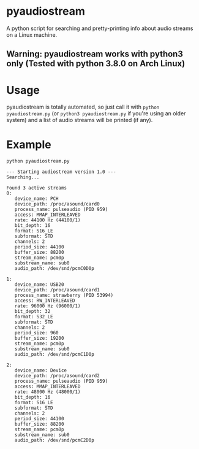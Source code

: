 # pyaudiostream
A python script for searching and pretty-printing info about audio streams on a Linux machine.
## Warning: pyaudiostream works with python3 only (Tested with python 3.8.0 on Arch Linux)

# Usage
pyaudiostream is totally automated, so just call it with ```python pyaudiostream.py``` (or ```python3 pyaudiostream.py``` if you're using an older system) and a list of audio streams will be printed (if any).

# Example
```python pyaudiostream.py```

```
--- Starting audiostream version 1.0 ---
Searching...

Found 3 active streams
0:
   device_name: PCH
   device_path: /proc/asound/card0
   process_name: pulseaudio (PID 959)
   access: MMAP_INTERLEAVED
   rate: 44100 Hz (44100/1)
   bit_depth: 16
   format: S16_LE
   subformat: STD
   channels: 2
   period_size: 44100
   buffer_size: 88200
   stream_name: pcm0p
   substream_name: sub0
   audio_path: /dev/snd/pcmC0D0p

1:
   device_name: USB20
   device_path: /proc/asound/card1
   process_name: strawberry (PID 53994)
   access: RW_INTERLEAVED
   rate: 96000 Hz (96000/1)
   bit_depth: 32
   format: S32_LE
   subformat: STD
   channels: 2
   period_size: 960
   buffer_size: 19200
   stream_name: pcm0p
   substream_name: sub0
   audio_path: /dev/snd/pcmC1D0p

2:
   device_name: Device
   device_path: /proc/asound/card2
   process_name: pulseaudio (PID 959)
   access: MMAP_INTERLEAVED
   rate: 48000 Hz (48000/1)
   bit_depth: 16
   format: S16_LE
   subformat: STD
   channels: 2
   period_size: 44100
   buffer_size: 88200
   stream_name: pcm0p
   substream_name: sub0
   audio_path: /dev/snd/pcmC2D0p
```
